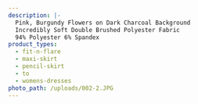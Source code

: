 ```yaml
---
description: |-
  Pink, Burgundy Flowers on Dark Charcoal Background
  Incredibly Soft Double Brushed Polyester Fabric 
  94% Polyester 6% Spandex
product_types:
  - fit-n-flare
  - maxi-skirt
  - pencil-skirt
  - to
  - womens-dresses
photo_path: /uploads/002-2.JPG
---
```

